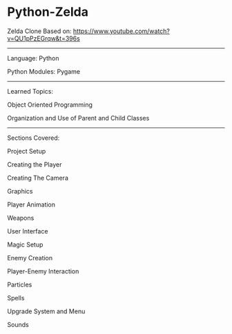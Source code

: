 # Python-Zelda

Zelda Clone Based on: https://www.youtube.com/watch?v=QU1pPzEGrqw&t=396s

------------------------------------------------------------------

Language: Python

Python Modules: Pygame

------------------------------------------------------------------

Learned Topics:

Object Oriented Programming

Organization and Use of Parent and Child Classes

------------------------------------------------------------------

Sections Covered:

Project Setup

Creating the Player

Creating The Camera

Graphics

Player Animation

Weapons

User Interface

Magic Setup

Enemy Creation

Player-Enemy Interaction

Particles

Spells

Upgrade System and Menu

Sounds
